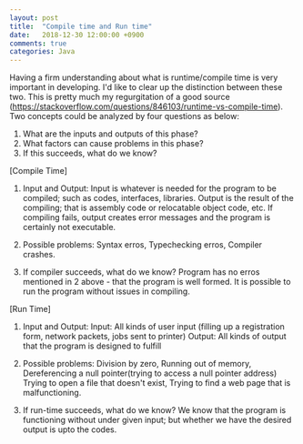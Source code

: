```yaml
---
layout: post
title:  "Compile time and Run time"
date:   2018-12-30 12:00:00 +0900
comments: true
categories: Java
---
```


Having a firm understanding about what is runtime/compile time is very important in developing. I'd like to clear up the distinction between these two. This is pretty much my regurgitation of a good source (https://stackoverflow.com/questions/846103/runtime-vs-compile-time). Two concepts could be analyzed by four questions as below:

1. What are the inputs and outputs of this phase?
2. What factors can cause problems in this phase?
3. If this succeeds, what do we know?

[Compile Time]

1. Input and Output: 
	Input is whatever is needed for the program to be compiled; such as codes, interfaces, libraries. Output is the result of the compiling; that is assembly code or relocatable object code, etc. If compiling fails, output creates error messages and the program is certainly not executable. 

2. Possible problems:
	Syntax erros, Typechecking erros, Compiler crashes.

3. If compiler succeeds, what do we know?
	Program has no erros mentioned in 2 above - that the program is well formed.
	It is possible to run the program without issues in compiling.


[Run Time]

1. Input and Output:
	Input: All kinds of user input (filling up a registration form, network packets, jobs sent to printer)
	Output: All kinds of output that the program is designed to fulfill 

2. Possible problems:
	Division by zero, Running out of memory, Dereferencing a null pointer(trying to access a null pointer address)
	Trying to open a file that doesn't exist, Trying to find a web page that is malfunctioning.

3. If run-time succeeds, what do we know?
	We know that the program is functioning without under given input; but whether we have the desired output is upto the codes. 




[jekyll-docs]: https://jekyllrb.com/docs/home
[jekyll-gh]:   https://github.com/jekyll/jekyll
[jekyll-talk]: https://talk.jekyllrb.com/
